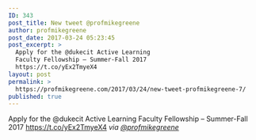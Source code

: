 ```yaml
---
ID: 343
post_title: New tweet @profmikegreene
author: profmikegreene
post_date: 2017-03-24 05:23:45
post_excerpt: >
  Apply for the @dukecit Active Learning
  Faculty Fellowship – Summer-Fall 2017
  https://t.co/yEx2TmyeX4
layout: post
permalink: >
  https://profmikegreene.com/2017/03/24/new-tweet-profmikegreene-7/
published: true
---
```

Apply for the @dukecit Active Learning Faculty Fellowship – Summer-Fall 2017 https://t.co/yEx2TmyeX4
<cite>via <a href="https://twitter.com/profmikegreene/status/845219579588739072">@profmikegreene</a></cite>
